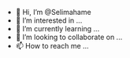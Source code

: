 - 👋 Hi, I’m @Selimahame
- 👀 I’m interested in ...
- 🌱 I’m currently learning ...
- 💞️ I’m looking to collaborate on ...
- 📫 How to reach me ...

<!---
Selimahame/Selimahame is a ✨ special ✨ repository because its `README.md` (this file) appears on your GitHub profile.
You can click the Preview link to take a look at your changes.
--->
